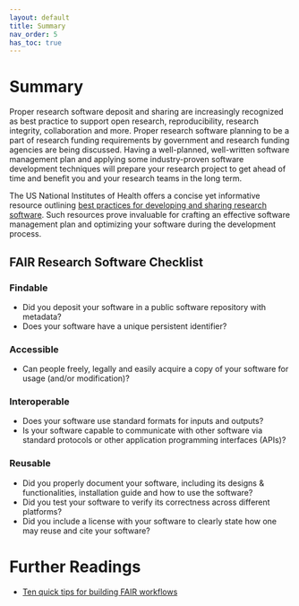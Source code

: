 ```yaml
---
layout: default
title: Summary
nav_order: 5
has_toc: true
---
```


# Summary

Proper research software deposit and sharing are increasingly recognized as best practice to support open research, reproducibility, research integrity, collaboration and more. Proper research software planning to be a part of research funding requirements by government and research funding agencies are being discussed. Having a well-planned, well-written software management plan and applying some industry-proven software development techniques will prepare your research project to get ahead of time and benefit you and your research teams in the long term.  

The US National Institutes of Health offers a concise yet informative resource outlining [best practices for developing and sharing research software](https://datascience.nih.gov/tools-and-analytics/best-practices-for-sharing-research-software-faq). Such resources prove invaluable for crafting an effective software management plan and optimizing your software during the development process.  

## FAIR Research Software Checklist

### Findable

- Did you deposit your software in a public software repository with metadata?
- Does your software have a unique persistent identifier?

### Accessible

- Can people freely, legally and easily acquire a copy of your software for usage (and/or modification)?

### Interoperable

- Does your software use standard formats for inputs and outputs?
- Is your software capable to communicate with other software via standard protocols or other application programming interfaces (APIs)?

### Reusable

- Did you properly document your software, including its designs & functionalities, installation guide and how to use the software?
- Did you test your software to verify its correctness across different platforms?
- Did you include a license with your software to clearly state how one may reuse and cite your software?

# Further Readings

- [Ten quick tips for building FAIR workflows](https://doi.org/10.1371%2Fjournal.pcbi.1011369)
